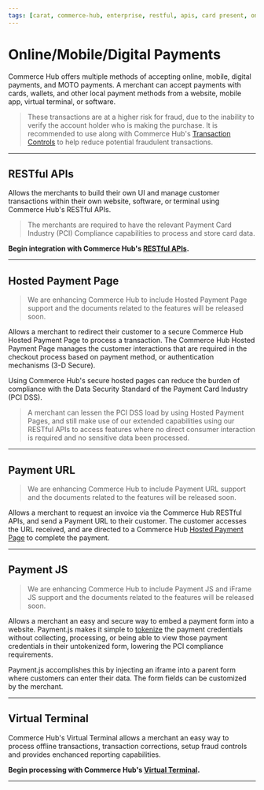 ```yaml
---
tags: [carat, commerce-hub, enterprise, restful, apis, card present, online, mobile, digital-payments, card-not-present, getting-started, hosted-payment-page, virtual-terminal]
---
```


# Online/Mobile/Digital Payments

Commerce Hub offers multiple methods of accepting online, mobile, digital payments, and MOTO payments. A merchant can accept payments with cards, wallets, and other local payment methods from a website, mobile app, virtual terminal, or software.

<!-- theme: warning -->
> These transactions are at a higher risk for fraud, due to the inability to verify the account holder who is making the purchase. It is recommended to use <!--[3-D Secure](?path=docs/Online-Mobile-Digital/3D-Secure/3DSecure.md)--> along with Commerce Hub's [Transaction Controls](?path=docs/Resources/Guides/Fraud/Fraud-Settings.md) to help reduce potential fraudulent transactions.

---

## RESTful APIs

Allows the merchants to build their own UI and manage customer transactions within their own website, software, or terminal using Commerce Hub's RESTful APIs.

<!-- theme: warning -->
> The merchants are required to have the relevant Payment Card Industry (PCI) Compliance capabilities to process and store card data.

**Begin integration with Commerce Hub's [RESTful APIs](?path=docs/Resources/API-Documents/Use-Our-APIs.md).**

---

## Hosted Payment Page

<!-- theme: danger -->
> We are enhancing Commerce Hub to include Hosted Payment Page support and the documents related to the features will be released soon.

Allows a merchant to redirect their customer to a secure Commerce Hub Hosted Payment Page to process a transaction. The Commerce Hub Hosted Payment Page manages the customer interactions that are required in the checkout process based on payment method, or authentication mechanisms (3-D Secure).

Using Commerce Hub's secure hosted pages can reduce the burden of compliance with the Data Security Standard of the Payment Card Industry (PCI DSS).

<!-- theme: info -->
>A merchant can lessen the PCI DSS load by using Hosted Payment Pages, and still make use of our extended capabilities using our RESTful APIs to access features where no direct consumer interaction is required and no sensitive data been processed.

<!---
**Begin integration with Commerce Hub's [Hosted Payment Pages](?path=docs/Online-Mobile-Digital/Hosted-Payment-Page/Hosted-Payment-Page.md).**
-->

---

## Payment URL

<!-- theme: danger -->
> We are enhancing Commerce Hub to include Payment URL support and the documents related to the features will be released soon.

Allows a merchant to request an invoice via the Commerce Hub RESTful APIs, and send a Payment URL to their customer. The customer accesses the URL received, and are directed to a Commerce Hub [Hosted Payment Page](#hosted-payment-page) to complete the payment.

<!---
**Begin integration with Commerce Hub's [Payment URLs](?path=docs/Online-Mobile-Digital/Payment-URL/Payment-URL.md).**
-->

---

## Payment JS

<!-- theme: danger -->
> We are enhancing Commerce Hub to include Payment JS and iFrame JS support and the documents related to the features will be released soon.

Allows a merchant an easy and secure way to embed a payment form into a website. Payment.js makes it simple to [tokenize](?path=docs/Resources/API-Documents/Payments_VAS/Payment-Token.md) the payment credentials without collecting, processing, or being able to view those payment credentials in their untokenized form, lowering the PCI compliance requirements.

Payment.js accomplishes this by injecting an iframe into a parent form where customers can enter their data. The form fields can be customized by the merchant.

<!---
**Begin integration with Commerce Hub's [Payment.js](?path=docs/Online-Mobile-Digital/Payment-JS/Payment-JS.md).**
-->

---

## Virtual Terminal

Commerce Hub's Virtual Terminal allows a merchant an easy way to process offline transactions, transaction corrections, setup fraud controls and provides enchanced reporting capabilities.

**Begin processing with Commerce Hub's [Virtual Terminal](?path=docs/Resources/Guides/Enterprise-Portal/Virtual-Terminal.md).**

---